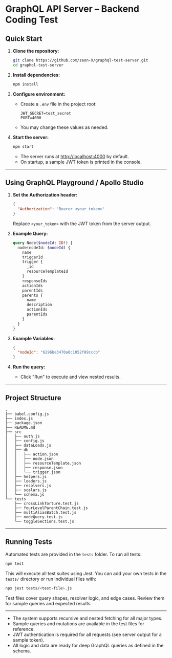 # GraphQL API Server – Backend Coding Test

## Quick Start

1. **Clone the repository:**

   ```sh
   git clone https://github.com/zeon-X/graphql-test-server.git
   cd graphql-test-server
   ```

2. **Install dependencies:**

   ```sh
   npm install
   ```

3. **Configure environment:**

   - Create a `.env` file in the project root:
     ```
     JWT_SECRET=test_secret
     PORT=4000
     ```
   - You may change these values as needed.

4. **Start the server:**
   ```sh
   npm start
   ```
   - The server runs at [http://localhost:4000](http://localhost:4000) by default.
   - On startup, a sample JWT token is printed in the console.

---

## Using GraphQL Playground / Apollo Studio

1. **Set the Authorization header:**

   ```json
   {
     "Authorization": "Bearer <your_token>"
   }
   ```

   Replace `<your_token>` with the JWT token from the server output.

2. **Example Query:**

   ```graphql
   query Node($nodeId: ID!) {
     node(nodeId: $nodeId) {
       name
       triggerId
       trigger {
         _id
         resourceTemplateId
       }
       responseIds
       actionIds
       parentIds
       parents {
         name
         description
         actionIds
         parentIds
       }
     }
   }
   ```

3. **Example Variables:**

   ```json
   {
     "nodeId": "6296be3470a0c1052f89cccb"
   }
   ```

4. **Run the query:**
   - Click "Run" to execute and view nested results.

---

## Project Structure

```
.
├── babel.config.js
├── index.js
├── package.json
├── README.md
├── src
│   ├── auth.js
│   ├── config.js
│   ├── dataLoads.js
│   ├── db
│   │   ├── action.json
│   │   ├── node.json
│   │   ├── resourceTemplate.json
│   │   ├── response.json
│   │   └── trigger.json
│   ├── helpers.js
│   ├── loaders.js
│   ├── resolvers.js
│   ├── scalars.js
│   └── schema.js
└── tests
    ├── crossLinkTorture.test.js
    ├── fourLevelParentChain.test.js
    ├── multiAliasBatch.test.js
    ├── nodeQuery.test.js
    └── toggleSections.test.js
```

---

## Running Tests

Automated tests are provided in the `tests` folder. To run all tests:

```sh
npm test
```

This will execute all test suites using Jest. You can add your own tests in the `tests/` directory or run individual files with:

```sh
npx jest tests/<test-file>.js
```

Test files cover query shapes, resolver logic, and edge cases. Review them for sample queries and expected results.

---

- The system supports recursive and nested fetching for all major types.
- Sample queries and mutations are available in the test files for reference.
- JWT authentication is required for all requests (see server output for a sample token).
- All logic and data are ready for deep GraphQL queries as defined in the schema.
